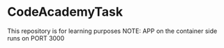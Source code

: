 # CodeAcademyTask
This repository is for learning purposes
NOTE: APP on the container side runs on PORT 3000
